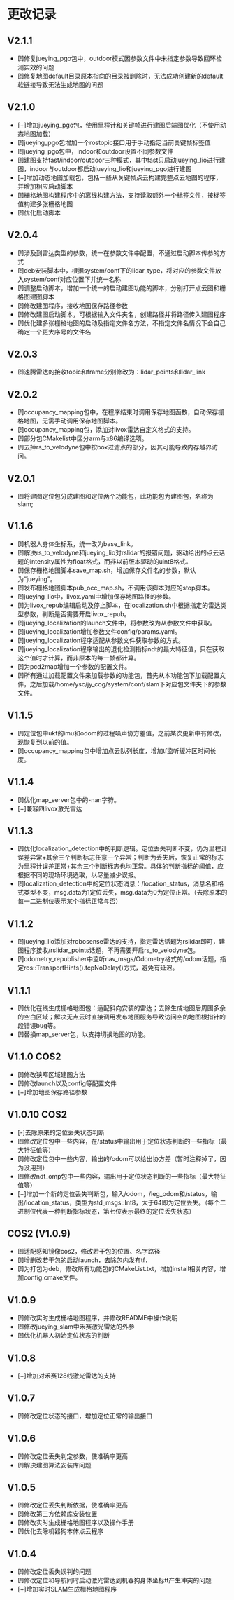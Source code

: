 # 更改记录
## V2.1.1
- [!]修复jueying_pgo包中，outdoor模式因参数文件中未指定参数导致回环检测实效的问题
- [!]修复地图default目录原本指向的目录被删除时，无法成功创建新的default软链接导致无法生成地图的问题

## V2.1.0
- [+]增加jueying_pgo包，使用里程计和关键帧进行建图后端图优化（不使用动态地图加载）
- [!]jueying_pgo包增加一个rostopic接口用于手动指定当前关键帧标签值
- [!]jueying_pgo包中，indoor和outdoor设置不同参数文件
- [!]建图支持fast/indoor/outdoor三种模式，其中fast只启动jueying_lio进行建图，indoor与outdoor都启动jueying_lio和jueying_pgo进行建图
- [+]增加动态地图加载包，包括一些从关键帧点云构建完整点云地图的程序，并增加相应启动脚本
- [!]栅格地图构建程序中的离线构建方法，支持读取额外一个标签文件，按标签值构建多张栅格地图
- [!]优化启动脚本

## V2.0.4
- [!]涉及到雷达类型的参数，统一在参数文件中配置，不通过启动脚本传参的方式
- [!]deb安装脚本中，根据system/conf下的lidar_type，将对应的参数文件放入system/conf对应位置下并统一名称
- [!]调整启动脚本，增加一个统一的启动建图功能的脚本，分别打开点云图和栅格图建图脚本
- [!]修改建图程序，接收地图保存路径参数
- [!]修改建图启动脚本，可根据输入文件夹名，创建路径并将路径传入建图程序
- [!]优化建多张栅格地图的启动及指定文件名方法，不指定文件名情况下会自己确定一个更大序号的文件名

## V2.0.3
- [!]速腾雷达的接收topic和frame分别修改为：lidar_points和lidar_link

## V2.0.2
- [!]occupancy_mapping包中，在程序结束时调用保存地图函数，自动保存栅格地图，无需手动调用保存地图脚本。
- [!]occupancy_mapping包，添加对livox雷达自定义格式的支持。
- [!]部分包CMakelist中区分arm与x86编译选项。
- [!]去掉rs_to_velodyne包中按box过滤点的部分，因其可能导致内存越界访问。

## V2.0.1
- [!]将建图定位包分成建图和定位两个功能包，此功能包为建图包，名称为slam;

## V1.1.6
- [!]机器人身体坐标系，统一改为base_link。
- [!]解决rs_to_velodyne和jueying_lio对rslidar的报错问题，驱动给出的点云话题的intensity属性为float格式，而非以前版本驱动的uint8格式。
- [!]保存栅格地图脚本save_map.sh，增加保存文件名的参数，默认为“jueying”。
- [!]发布栅格地图脚本pub_occ_map.sh，不调用该脚本对应的stop脚本。
- [!]jueying_lio中，livox.yaml中增加保存地图路径的参数。
- [!]为livox_repub编辑启动及停止脚本，在localization.sh中根据指定的雷达类型参数，判断是否需要开启livox_repub。
- [!]jueying_localization的launch文件中，将参数改为从参数文件中获取。
- [!]jueying_localization增加参数文件config/params.yaml。
- [!]jueying_localization程序适配从参数文件获取参数的方式。
- [!]jueying_localization程序输出的退化检测指标ndt的最大特征值，只在获取这个值时才计算，而非原本的每一帧都计算。
- [!]为pcd2map增加一个参数的配置文件。
- [!]所有通过加载配置文件来加载参数的功能包，首先从本功能包下加载配置文件，之后加载/home/ysc/jy_cog/system/conf/slam下对应包文件夹下的参数文件。

## V1.1.5
- [!]定位包中ukf的imu和odom的过程噪声协方差值，之前某次更新中有修改，现恢复到以前的值。
- [!]occupancy_mapping包中增加点云队列长度，增加tf监听缓冲区时间长度。

## V1.1.4
- [!]优化map_server包中的-nan字符。
- [+]兼容四livox激光雷达

## V1.1.3
- [!]优化localization_detection中的判断逻辑。定位丢失判断不变，仍为里程计误差异常+其余三个判断标志任意一个异常；判断为丢失后，恢复正常的标志为里程计误差正常+其余三个判断标志也均正常。具体的判断指标的阈值，应根据不同的现场环境选取，以尽量减少误报。
- [!]localization_detection中的定位状态消息：/location_status，消息名和格式类型不变，msg.data为1定位丢失，msg.data为0为定位正常。（去除原本的每一二进制位表示某个指标正常与否）

## V1.1.2
- [!]jueying_lio添加对robosense雷达的支持，指定雷达话题为rslidar即可，建图程序接收/rslidar_points话题，不再需要开启rs_to_velodyne包。
- [!]odometry_republisher中监听nav_msgs/Odometry格式的/odom话题，指定ros::TransportHints().tcpNoDelay()方式，避免有延迟。

## V1.1.1
- [!]优化在线生成栅格地图包：适配斜向安装的雷达；去除生成地图后周围多余的空白区域；解决无点云时直接调用发布地图服务导致访问空的地图根指针的段错误bug等。
- [!]替换map_server包，以支持切换地图的功能。

## V1.1.0 COS2
- [!]修改狭窄区域建图方法
- [!]修改launch以及config等配置文件
- [+]增加地图保存路径参数

## V1.0.10 COS2
- [-]去除原来的定位丢失状态判断
- [!]修改定位包中一些内容，在/status中输出用于定位状态判断的一些指标（最大特征值等）
- [!]修改定位包中一些内容，输出的/odom可以给出协方差（暂时注释掉了，因为没用到）
- [!]修改ndt_omp包中一些内容，输出用于定位状态判断的一些指标（最大特征值等）
- [+]增加一个新的定位丢失判断包，输入/odom，/leg_odom和/status，输出/location_status，类型为std_msgs::Int8，大于64即为定位丢失。（每个二进制位代表一种判断指标状态，第七位表示最终的定位丢失状态）

## COS2 (V1.0.9)
- [!]适配感知镜像cos2，修改若干包的位置、名字路径
- [!]增删改若干包的启动launch，去除包内发布tf，
- [!]为打包为deb，修改所有功能包的CMakeList.txt，增加install相关内容，增加config.cmake文件。

## V1.0.9

- [!]修改实时生成栅格地图程序，并修改README中操作说明
- [!]修改jueying_slam中禾赛激光雷达的外参
- [!]优化机器人初始定位状态的判断
## V1.0.8
- [+]增加对禾赛128线激光雷达的支持
## V1.0.7
- [!]修改定位状态的接口，增加定位正常的输出接口
## V1.0.6
- [!]修改定位丢失判定参数，使准确率更高
- [!]解决建图算法安装库问题
## V1.0.5
- [!]修改定位丢失判断依据，使准确率更高
- [!]修改第三方依赖库安装位置
- [!]修改实时生成栅格地图程序以及操作手册
- [!]优化去除机器狗本体点云程序
## V1.0.4
- [!]修改定位丢失误判的问题
- [!]修改定位和导航同时启动激光雷达到机器狗身体坐标tf产生冲突的问题
- [+]增加实时SLAM生成栅格地图程序 

